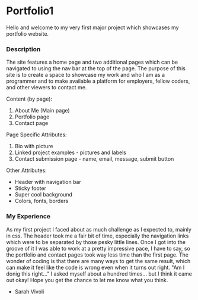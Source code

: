 # Portfolio1

Hello and welcome to my very first major project which showcases my portfolio website.

### Description

The site features a home page and two additional pages which can be navigated to using the nav bar at the top of the page. The purpose of this site is to create a space to showcase my work and who I am as a programmer and to make available a platform for employers, fellow coders, and other viewers to contact me.

Content (by page):
1. About Me (Main page)
2. Portfolio page
3. Contact page

Page Specific Attributes:
1. Bio with picture
2. Linked project examples - pictures and labels
3. Contact submission page - name, email, message, submit button

Other Attributes:
* Header with navigation bar
* Sticky footer
* Super cool background
* Colors, fonts, borders

### My Experience

As my first project I faced about as much challenge as I expected to, mainly in css. The header took me a fair bit of time, especially the navigation links which were to be separated by those pesky little lines. Once I got into the groove of it I was able to work at a pretty impressive pace, I have to say, so the portfolio and contact pages took way less time than the first page. The wonder of coding is that there are many ways to get the same result, which can make it feel like the code is wrong even when it turns out right. "Am I donig this right..." I asked myself about a hundred times... but I think it came out okay! Hope you get the chance to let me know what you think.

- Sarah Vivoli
